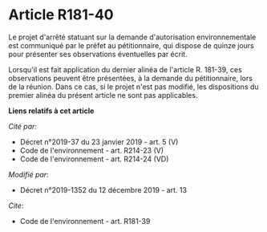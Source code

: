 # Article R181-40

Le projet d'arrêté statuant sur la demande d'autorisation environnementale est communiqué par le préfet au pétitionnaire, qui
dispose de quinze jours pour présenter ses observations éventuelles par écrit. 

Lorsqu'il est fait application du dernier alinéa de l'article R. 181-39, ces observations peuvent être présentées, à la
demande du pétitionnaire, lors de la réunion. Dans ce cas, si le projet n'est pas modifié, les dispositions du premier alinéa
du présent article ne sont pas applicables.

**Liens relatifs à cet article**

_Cité par_:

  - Décret n°2019-37 du 23 janvier 2019 - art. 5 (V)
  - Code de l'environnement - art. R214-23 (V)
  - Code de l'environnement - art. R214-24 (VD)

_Modifié par_:

  - Décret n°2019-1352 du 12 décembre 2019 - art. 13

_Cite_:

  - Code de l'environnement - art. R181-39
